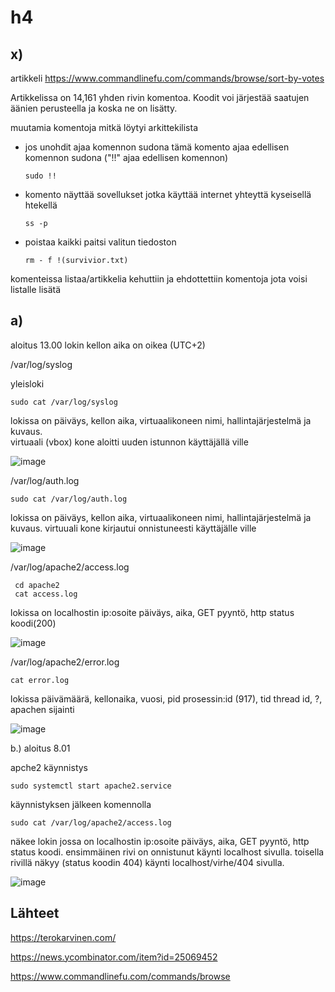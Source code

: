 # h4

## x)

artikkeli https://www.commandlinefu.com/commands/browse/sort-by-votes

 Artikkelissa on 14,161 yhden rivin komentoa. Koodit voi järjestää saatujen äänien perusteella ja koska ne on lisätty.
 
 muutamia komentoja mitkä löytyi arkittekilista

- jos unohdit ajaa komennon sudona tämä komento ajaa edellisen komennon sudona ("!!" ajaa edellisen komennon)

      sudo !!

- komento näyttää sovellukset jotka käyttää internet yhteyttä kyseisellä htekellä


      ss -p


- poistaa kaikki paitsi valitun tiedoston

      rm - f !(survivior.txt)
      
komenteissa listaa/artikkelia kehuttiin ja ehdottettiin komentoja jota voisi listalle lisätä
      
      

## a)
aloitus 13.00
lokin kellon aika on oikea (UTC+2)

/var/log/syslog

yleisloki

    sudo cat /var/log/syslog
    
 lokissa on päiväys, kellon aika, virtuaalikoneen nimi, hallintajärjestelmä ja kuvaus.    
 virtuaali (vbox) kone aloitti uuden istunnon käyttäjällä ville

  ![image](https://user-images.githubusercontent.com/112497423/215325051-740e9302-eb5e-481f-90ed-ec958760f16c.png)
  

/var/log/auth.log

    sudo cat /var/log/auth.log

lokissa on päiväys, kellon aika, virtuaalikoneen nimi, hallintajärjestelmä ja kuvaus. 
virtuuali kone kirjautui onnistuneesti käyttäjälle ville

![image](https://user-images.githubusercontent.com/112497423/215325470-4722f12b-1191-4de8-8f45-69c77213a8ad.png)


/var/log/apache2/access.log

     cd apache2
     cat access.log
     
lokissa on localhostin ip:osoite päiväys, aika, GET pyyntö, http status koodi(200) 

![image](https://user-images.githubusercontent.com/112497423/215326257-01f83d22-5f49-4ba9-b123-b9137da80717.png)


/var/log/apache2/error.log

    cat error.log

lokissa päivämäärä, kellonaika, vuosi, pid prosessin:id (917), tid thread id, ?, apachen sijainti

![image](https://user-images.githubusercontent.com/112497423/215326460-9faaf0cb-6e10-4bd1-a8bc-a3d7bfa2c745.png)

b.)
aloitus 8.01

apche2 käynnistys

    sudo systemctl start apache2.service
    
käynnistyksen jälkeen komennolla 

    sudo cat /var/log/apache2/access.log
    
näkee lokin jossa on localhostin ip:osoite päiväys, aika, GET pyyntö, http status koodi.
ensimmäinen rivi on onnistunut käynti localhost sivulla.
toisella rivillä näkyy (status koodin 404) käynti localhost/virhe/404 sivulla.
    
    
![image](https://user-images.githubusercontent.com/112497423/215406380-bea3a64a-5390-4c88-8894-afc9f58488be.png)

## Lähteet

https://terokarvinen.com/

https://news.ycombinator.com/item?id=25069452

https://www.commandlinefu.com/commands/browse

